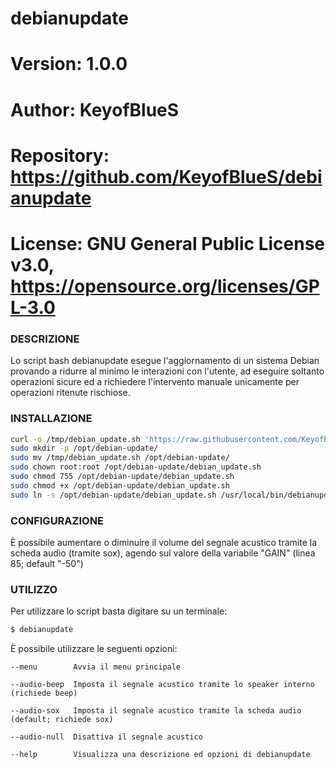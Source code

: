 # debianupdate

# Version:    1.0.0
# Author:     KeyofBlueS
# Repository: https://github.com/KeyofBlueS/debianupdate
# License:    GNU General Public License v3.0, https://opensource.org/licenses/GPL-3.0

### DESCRIZIONE
Lo script bash debianupdate esegue l'aggiornamento di un sistema Debian provando a ridurre al minimo le interazioni con l'utente, ad eseguire
soltanto operazioni sicure ed a richiedere l'intervento manuale unicamente per operazioni ritenute rischiose.

### INSTALLAZIONE
```sh
curl -o /tmp/debian_update.sh 'https://raw.githubusercontent.com/KeyofBlueS/debianupdate/master/debian_update.sh'
sudo mkdir -p /opt/debian-update/
sudo mv /tmp/debian_update.sh /opt/debian-update/
sudo chown root:root /opt/debian-update/debian_update.sh
sudo chmod 755 /opt/debian-update/debian_update.sh
sudo chmod +x /opt/debian-update/debian_update.sh
sudo ln -s /opt/debian-update/debian_update.sh /usr/local/bin/debianupdate
```

### CONFIGURAZIONE
È possibile aumentare o diminuire il volume del segnale acustico tramite la scheda audio (tramite sox), agendo sul valore della
variabile "GAIN" (linea 85; default "-50")

### UTILIZZO
Per utilizzare lo script basta digitare su un terminale:
```sh
$ debianupdate
```

È possibile utilizzare le seguenti opzioni:
```
--menu	      Avvia il menu principale

--audio-beep  Imposta il segnale acustico tramite lo speaker interno (richiede beep)

--audio-sox   Imposta il segnale acustico tramite la scheda audio (default; richiede sox)

--audio-null  Disattiva il segnale acustico

--help        Visualizza una descrizione ed opzioni di debianupdate
```
